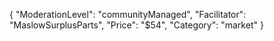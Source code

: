 {
"ModerationLevel": "communityManaged",
"Facilitator": "MaslowSurplusParts",
"Price": "$54",
"Category": "market"
}
